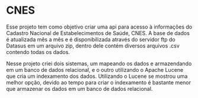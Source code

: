 # CNES

Esse projeto tem como objetivo criar uma api para acesso à informações do Cadastro Nacional de Estabelecimentos de Saúde, CNES.
A base de dados é atualizada mês a mês e é disponibilizada através do servidor ftp do Datasus em um arquivo zip, dentro dele contém diversos arquivos .csv contendo todas os dados.

Nesse projeto criei dois sistemas, um mapeando os dados e armazendando em um banco de dados relacional, e o outro utilizando o Apache Lucene que cria um indexamento dos dados.
Utilizando o Lucene se mostrou uma melhor opção, devido ao tempo para criar o indexamento é bastante menor que armazenar os dados em um banco de dados relacional.
